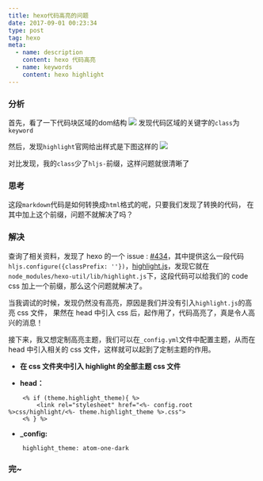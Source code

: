 ```yaml
---
title: hexo代码高亮的问题
date: 2017-09-01 00:23:34
type: post
tag: hexo
meta:
  - name: description
    content: hexo 代码高亮
  - name: keywords
    content: hexo highlight
---
```


### 分析
首先，看了一下代码块区域的dom结构
![](https://blog-1252181333.cos.ap-shanghai.myqcloud.com/blog/hexo-highlight-1.png)
发现代码区域的关键字的`class`为`keyword`

然后，发现`highlight`官网给出样式是下图这样的
![](https://blog-1252181333.cos.ap-shanghai.myqcloud.com/blog/hexo-highlight-2.png)

对比发现，我的`class`少了`hljs-`前缀，这样问题就很清晰了

### 思考
这段`markdown`代码是如何转换成`html`格式的呢，只要我们发现了转换的代码，
在其中加上这个前缀，问题不就解决了吗？

### 解决
查询了相关资料，发现了 hexo 的一个 issue : [#434](https://github.com/hexojs/hexo/issues/434)，其中提供这么一段代码`hljs.configure({classPrefix: ''})`，[highlight.js](https://github.com/hexojs/hexo-util/blob/master/lib/highlight.js#L8-L10)，发现它就在`node_modules/hexo-util/lib/highlight.js`下，这段代码可以给我们的 code css 加上一个前缀，那么这个问题就解决了。

当我调试的时候，发现仍然没有高亮，原因是我们并没有引入`highlight.js`的高亮 css 文件，
果然在 head 中引入 css 后，起作用了，代码高亮了，真是令人高兴的消息！

接下来，我又想定制高亮主题，我们可以在`_config.yml`文件中配置主题，从而在 head 中引入相关的 css 文件，这样就可以起到了定制主题的作用。

- **在 css 文件夹中引入 highlight 的全部主题 css 文件**

- **head：**

```
    <% if (theme.highlight_theme){ %>
        <link rel="stylesheet" href="<%- config.root %>css/highlight/<%- theme.highlight_theme %>.css">
    <% } %>
```

- **_config:**

```
    highlight_theme: atom-one-dark
```


### 完~


